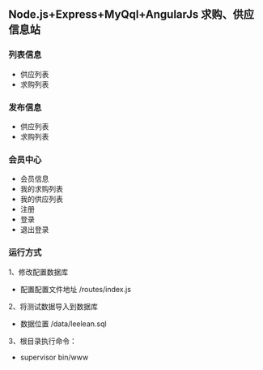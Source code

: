## Node.js+Express+MyQql+AngularJs 求购、供应信息站

### 列表信息

* 供应列表
* 求购列表

### 发布信息

* 供应列表
* 求购列表

### 会员中心

* 会员信息
* 我的求购列表
* 我的供应列表
* 注册
* 登录
* 退出登录

### 运行方式

1、修改配置数据库
* 配置配置文件地址 /routes/index.js

2、将测试数据导入到数据库
* 数据位置 /data/leelean.sql

3、根目录执行命令：
* supervisor bin/www
